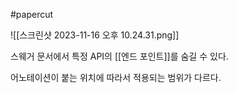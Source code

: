 #papercut 

![[스크린샷 2023-11-16 오후 10.24.31.png]]

스웨거 문서에서 특정 API의 [[엔드 포인트]]를 숨길 수 있다.

어노테이션이 붙는 위치에 따라서 적용되는 범위가 다르다.